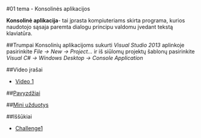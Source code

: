 ﻿#01 tema - Konsolinės aplikacijos

__Konsolinė aplikacija__- tai įprasta kompiuteriams skirta programa, kurios naudotojo sąsaja paremta dialogu principu valdomu įvedant tekstą klaviatūra.

##Trumpai
Konsolinių aplikacijoms sukurti *Visual Studio 2013* aplinkoje pasirinkite *File -> New -> Project...* ir iš siūlomų projektų šablonų pasirinkite *Visual C# -> Windows Desktop -> Console Application*

##Video įrašai
- [Video 1](https://github.com/niku-live/jpvs2015/blob/master/VIDEO.md#video-1)

##[Pavyzdžiai](https://github.com/niku-live/jpvs2015/tree/master/01%20tema%20-%20Desktop%20-%20Console%20Applications/Examples)

##[Mini užduotys](https://github.com/niku-live/jpvs2015/tree/master/01%20tema%20-%20Desktop%20-%20Console%20Applications/Mini%20Problems)

##Iššūkiai
- [Challenge1](https://github.com/niku-live/jpvs2015/blob/master/CHALLANGES.md#challange1)

